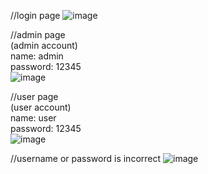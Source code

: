 //login page
![image](https://user-images.githubusercontent.com/113420049/202985743-d132a3f2-db5f-47e5-a2e2-bd742bb3ad52.png)

//admin page<br>
(admin account)<br>
name: admin<br>
password: 12345<br>
![image](https://user-images.githubusercontent.com/113420049/202985801-01ffc9fd-2742-45cc-b963-7486de5a60b5.png)

//user page <br>
(user account) <br>
name: user<br>
password: 12345<br>
![image](https://user-images.githubusercontent.com/113420049/202986047-48fffa5f-9cf4-44d8-8504-8727024b35c6.png)


//username or password is incorrect
![image](https://user-images.githubusercontent.com/113420049/202985421-4b32cc2e-131a-427f-a1bb-2d6d6b5a0b35.png)
